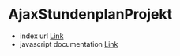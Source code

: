 # AjaxStundenplanProjekt

- index url [Link](http://htmlpreview.github.io/?https://github.com/P30dSW/AjaxStundenplanProjekt/blob/master/Stundenplan/index.html)
- javascript documentation [Link](https://htmlpreview.github.io/?https://github.com/P30dSW/AjaxStundenplanProjekt/blob/master/out/index.html)

